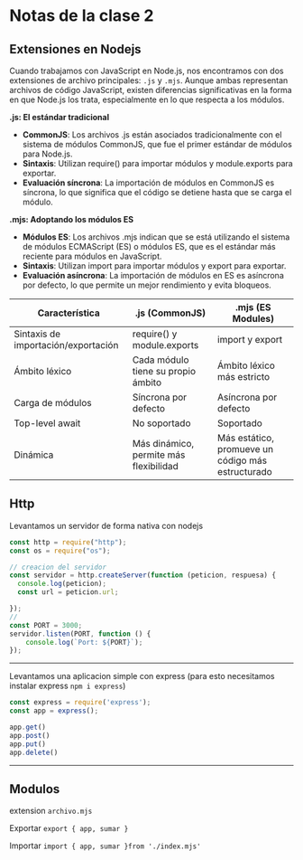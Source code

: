 # Notas de la clase 2

## Extensiones en Nodejs

Cuando trabajamos con JavaScript en Node.js, nos encontramos con dos extensiones de archivo principales: `.js` y `.mjs`. Aunque ambas representan archivos de código JavaScript, existen diferencias significativas en la forma en que Node.js los trata, especialmente en lo que respecta a los módulos.

**.js: El estándar tradicional**
- **CommonJS**: Los archivos .js están asociados tradicionalmente con el sistema de módulos CommonJS, que fue el primer estándar de módulos para Node.js.
- **Sintaxis**: Utilizan require() para importar módulos y module.exports para exportar.
- **Evaluación síncrona**: La importación de módulos en CommonJS es síncrona, lo que significa que el código se detiene hasta que se carga el módulo.
  
**.mjs: Adoptando los módulos ES**
- **Módulos ES**: Los archivos .mjs indican que se está utilizando el sistema de módulos ECMAScript (ES) o módulos ES, que es el estándar más reciente para módulos en JavaScript.
- **Sintaxis**: Utilizan import para importar módulos y export para exportar.
- **Evaluación asíncrona**: La importación de módulos en ES es asíncrona por defecto, lo que permite un mejor rendimiento y evita bloqueos.

|Característica|	.js (CommonJS)	|.mjs (ES Modules)|
|-----|---|---|
|Sintaxis de importación/exportación	|require() y module.exports	|import y export|
|Ámbito léxico	|Cada módulo tiene su propio ámbito	|Ámbito léxico más estricto|
|Carga de módulos	|Síncrona por defecto	|Asíncrona por defecto|
|Top-level await	|No soportado	|Soportado|
|Dinámica	|Más dinámico, permite más flexibilidad	|Más estático, promueve un código más estructurado|

## Http
Levantamos un servidor de forma nativa con nodejs

```javascript
const http = require("http");
const os = require("os");

// creacion del servidor
const servidor = http.createServer(function (peticion, respuesa) {
  console.log(peticion);
  const url = peticion.url;

});
//
const PORT = 3000;
servidor.listen(PORT, function () {
    console.log(`Port: ${PORT}`);
});

```
---

Levantamos una aplicacion simple con express 
(para esto necesitamos instalar express `npm i express`)

```javascript
const express = require('express');
const app = express();

app.get()
app.post()
app.put()
app.delete()
```
-----
## Modulos

extension `archivo.mjs` 

Exportar
`export {
    app,
    sumar
}`

Importar
`import {
    app,
    sumar
}from './index.mjs'
`